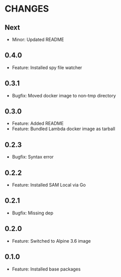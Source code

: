 # CHANGES

## Next

- Minor: Updated README

## 0.4.0

- Feature: Installed spy file watcher

## 0.3.1

- Bugfix: Moved docker image to non-tmp directory

## 0.3.0

- Feature: Added README
- Feature: Bundled Lambda docker image as tarball

## 0.2.3

- Bugfix: Syntax error

## 0.2.2

- Feature: Installed SAM Local via Go

## 0.2.1

- Bugfix: Missing dep

## 0.2.0

- Feature: Switched to Alpine 3.6 image

## 0.1.0

- Feature: Installed base packages
